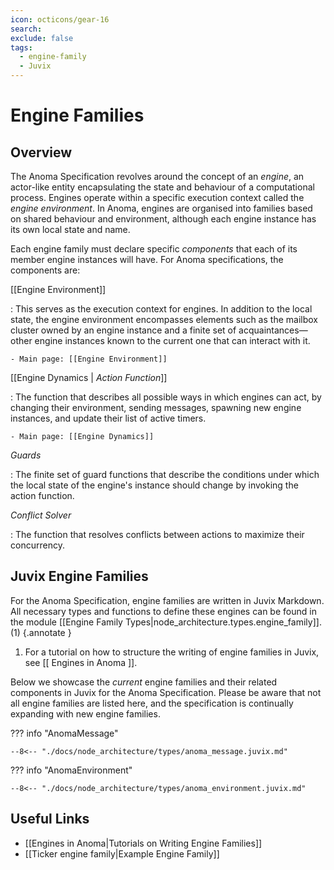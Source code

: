 ```yaml
---
icon: octicons/gear-16
search:
exclude: false
tags:
  - engine-family
  - Juvix
---
```


# Engine Families

## Overview

The Anoma Specification revolves around the concept of an _engine_, an
actor-like entity encapsulating the state and behaviour of a computational
process. Engines operate within a specific execution context called the _engine
environment_. In Anoma, engines are organised into families based on shared
behaviour and environment, although each engine instance has its own local state and
name.

Each engine family must declare specific _components_ that each of its member
engine instances will have. For Anoma specifications, the components are:

[[Engine Environment]]

:   This serves as the execution context for engines. In addition to the local
    state, the engine environment encompasses elements such as the mailbox
    cluster owned by an engine instance and a finite set of acquaintances—other
    engine instances known to the current one that can interact with it.

    - Main page: [[Engine Environment]]

[[Engine Dynamics | *Action Function*]]

:   The function that describes all possible ways in which engines can act, by
    changing their environment, sending messages, spawning new engine instances,
    and update their list of active timers.

    - Main page: [[Engine Dynamics]]

*Guards*

:   The finite set of guard functions that describe the conditions under which
    the local state of the engine's instance should change by invoking the action
    function.

*Conflict Solver*

:   The function that resolves conflicts between actions to maximize their
    concurrency.

## Juvix Engine Families

For the Anoma Specification, engine families are written in Juvix Markdown. All
necessary types and functions to define these engines can be found in the module
[[Engine Family Types|node_architecture.types.engine_family]].(1) {.annotate }

  1.  For a tutorial on how to structure the writing of engine families in
      Juvix, see [[ Engines in Anoma ]].

Below we showcase the _current_ engine families and their related components in
Juvix for the Anoma Specification. Please be aware that not all engine families
are listed here, and the specification is continually expanding with new engine
families.

??? info "AnomaMessage"

    --8<-- "./docs/node_architecture/types/anoma_message.juvix.md"

??? info "AnomaEnvironment"

    --8<-- "./docs/node_architecture/types/anoma_environment.juvix.md"

## Useful Links

- [[Engines in Anoma|Tutorials on Writing Engine Families]]
- [[Ticker engine family|Example Engine Family]]